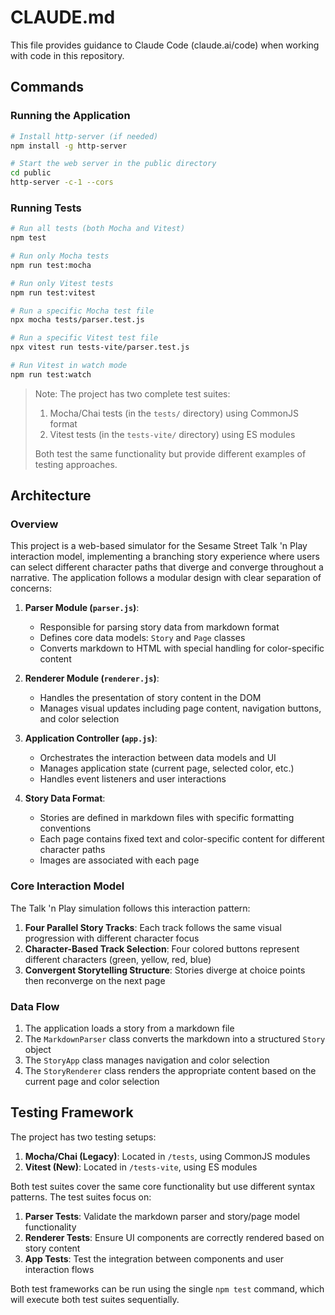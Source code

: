 # CLAUDE.md

This file provides guidance to Claude Code (claude.ai/code) when working with code in this repository.

## Commands

### Running the Application

```bash
# Install http-server (if needed)
npm install -g http-server

# Start the web server in the public directory
cd public
http-server -c-1 --cors
```

### Running Tests

```bash
# Run all tests (both Mocha and Vitest)
npm test

# Run only Mocha tests
npm run test:mocha

# Run only Vitest tests
npm run test:vitest

# Run a specific Mocha test file
npx mocha tests/parser.test.js

# Run a specific Vitest test file
npx vitest run tests-vite/parser.test.js

# Run Vitest in watch mode
npm run test:watch
```

> Note: The project has two complete test suites:
> 1. Mocha/Chai tests (in the `tests/` directory) using CommonJS format
> 2. Vitest tests (in the `tests-vite/` directory) using ES modules
>
> Both test the same functionality but provide different examples of testing approaches.

## Architecture

### Overview

This project is a web-based simulator for the Sesame Street Talk 'n Play interaction model, implementing a branching story experience where users can select different character paths that diverge and converge throughout a narrative. The application follows a modular design with clear separation of concerns:

1. **Parser Module (`parser.js`)**: 
   - Responsible for parsing story data from markdown format
   - Defines core data models: `Story` and `Page` classes
   - Converts markdown to HTML with special handling for color-specific content

2. **Renderer Module (`renderer.js`)**: 
   - Handles the presentation of story content in the DOM
   - Manages visual updates including page content, navigation buttons, and color selection

3. **Application Controller (`app.js`)**: 
   - Orchestrates the interaction between data models and UI
   - Manages application state (current page, selected color, etc.)
   - Handles event listeners and user interactions

4. **Story Data Format**:
   - Stories are defined in markdown files with specific formatting conventions
   - Each page contains fixed text and color-specific content for different character paths
   - Images are associated with each page

### Core Interaction Model

The Talk 'n Play simulation follows this interaction pattern:

1. **Four Parallel Story Tracks**: Each track follows the same visual progression with different character focus
2. **Character-Based Track Selection**: Four colored buttons represent different characters (green, yellow, red, blue)
3. **Convergent Storytelling Structure**: Stories diverge at choice points then reconverge on the next page

### Data Flow

1. The application loads a story from a markdown file
2. The `MarkdownParser` class converts the markdown into a structured `Story` object
3. The `StoryApp` class manages navigation and color selection
4. The `StoryRenderer` class renders the appropriate content based on the current page and color selection

## Testing Framework

The project has two testing setups:

1. **Mocha/Chai (Legacy)**: Located in `/tests`, using CommonJS modules
2. **Vitest (New)**: Located in `/tests-vite`, using ES modules

Both test suites cover the same core functionality but use different syntax patterns. The test suites focus on:

1. **Parser Tests**: Validate the markdown parser and story/page model functionality
2. **Renderer Tests**: Ensure UI components are correctly rendered based on story content
3. **App Tests**: Test the integration between components and user interaction flows

Both test frameworks can be run using the single `npm test` command, which will execute both test suites sequentially.